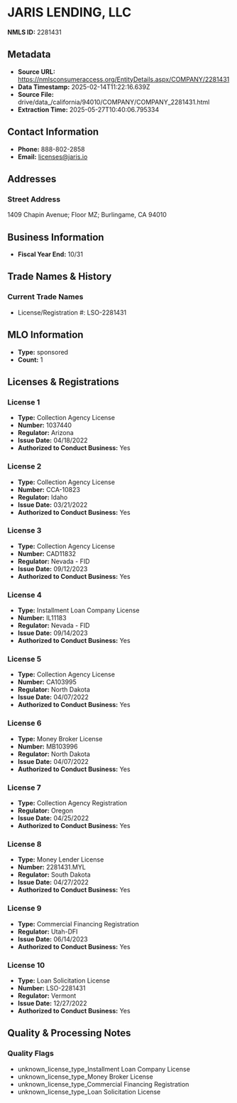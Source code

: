 # JARIS LENDING, LLC

**NMLS ID:** 2281431

## Metadata
- **Source URL:** https://nmlsconsumeraccess.org/EntityDetails.aspx/COMPANY/2281431
- **Data Timestamp:** 2025-02-14T11:22:16.639Z
- **Source File:** drive/data_/california/94010/COMPANY/COMPANY_2281431.html
- **Extraction Time:** 2025-05-27T10:40:06.795334

## Contact Information
- **Phone:** 888-802-2858
- **Email:** licenses@jaris.io

## Addresses
### Street Address
1409 Chapin Avenue; Floor MZ; Burlingame, CA 94010

## Business Information
- **Fiscal Year End:** 10/31

## Trade Names & History
### Current Trade Names
- License/Registration #: LSO-2281431

## MLO Information
- **Type:** sponsored
- **Count:** 1

## Licenses & Registrations

### License 1
- **Type:** Collection Agency License
- **Number:** 1037440
- **Regulator:** Arizona
- **Issue Date:** 04/18/2022
- **Authorized to Conduct Business:** Yes

### License 2
- **Type:** Collection Agency License
- **Number:** CCA-10823
- **Regulator:** Idaho
- **Issue Date:** 03/21/2022
- **Authorized to Conduct Business:** Yes

### License 3
- **Type:** Collection Agency License
- **Number:** CAD11832
- **Regulator:** Nevada - FID
- **Issue Date:** 09/12/2023
- **Authorized to Conduct Business:** Yes

### License 4
- **Type:** Installment Loan Company License
- **Number:** IL11183
- **Regulator:** Nevada - FID
- **Issue Date:** 09/14/2023
- **Authorized to Conduct Business:** Yes

### License 5
- **Type:** Collection Agency License
- **Number:** CA103995
- **Regulator:** North Dakota
- **Issue Date:** 04/07/2022
- **Authorized to Conduct Business:** Yes

### License 6
- **Type:** Money Broker License
- **Number:** MB103996
- **Regulator:** North Dakota
- **Issue Date:** 04/07/2022
- **Authorized to Conduct Business:** Yes

### License 7
- **Type:** Collection Agency Registration
- **Regulator:** Oregon
- **Issue Date:** 04/25/2022
- **Authorized to Conduct Business:** Yes

### License 8
- **Type:** Money Lender License
- **Number:** 2281431.MYL
- **Regulator:** South Dakota
- **Issue Date:** 04/27/2022
- **Authorized to Conduct Business:** Yes

### License 9
- **Type:** Commercial Financing Registration
- **Regulator:** Utah-DFI
- **Issue Date:** 06/14/2023
- **Authorized to Conduct Business:** Yes

### License 10
- **Type:** Loan Solicitation License
- **Number:** LSO-2281431
- **Regulator:** Vermont
- **Issue Date:** 12/27/2022
- **Authorized to Conduct Business:** Yes

## Quality & Processing Notes
### Quality Flags
- unknown_license_type_Installment Loan Company License
- unknown_license_type_Money Broker License
- unknown_license_type_Commercial Financing Registration
- unknown_license_type_Loan Solicitation License
